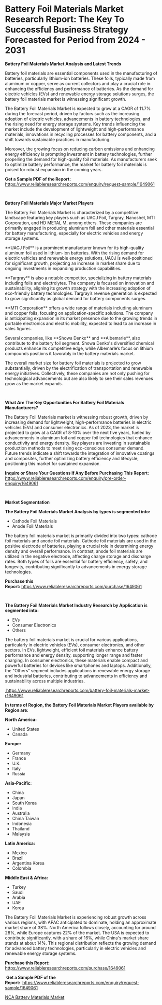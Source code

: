 <p><h1>Battery Foil Materials Market Research Report: The Key To Successful Business Strategy Forecasted for Period from 2024 - 2031</h1></p><p><strong>Battery Foil Materials Market Analysis and Latest Trends</strong></p>
<p><p>Battery foil materials are essential components used in the manufacturing of batteries, particularly lithium-ion batteries. These foils, typically made from aluminum or copper, serve as current collectors and play a crucial role in enhancing the efficiency and performance of batteries. As the demand for electric vehicles (EVs) and renewable energy storage solutions surges, the battery foil materials market is witnessing significant growth.</p><p>The Battery Foil Materials Market is expected to grow at a CAGR of 11.7% during the forecast period, driven by factors such as the increasing adoption of electric vehicles, advancements in battery technologies, and the rising need for energy storage systems. Key trends influencing the market include the development of lightweight and high-performance materials, innovations in recycling processes for battery components, and a shift towards sustainable practices in manufacturing.</p><p>Moreover, the growing focus on reducing carbon emissions and enhancing energy efficiency is prompting investment in battery technologies, further propelling the demand for high-quality foil materials. As manufacturers seek to optimize battery performance, the market for battery foil materials is poised for robust expansion in the coming years.</p></p>
<p><strong>Get a Sample PDF of the Report:&nbsp;</strong> <a href="https://www.reliableresearchreports.com/enquiry/request-sample/1649061?utm_campaign=32&utm_medium=2&utm_source=Github&utm_content=ia&utm_term=29122024&utm_id=battery-foil-materials">https://www.reliableresearchreports.com/enquiry/request-sample/1649061</a></p>
<p>&nbsp;</p>
<p><strong>Battery Foil Materials Major Market Players</strong></p>
<p><p>The Battery Foil Materials Market is characterized by a competitive landscape featuring key players such as UACJ Foil, Targray, Nanoshel, MTI Corporation, and HD METAL M, among others. These companies are primarily engaged in producing aluminum foil and other materials essential for battery manufacturing, especially for electric vehicles and energy storage systems.</p><p>**UACJ Foil** is a prominent manufacturer known for its high-quality aluminum foil used in lithium-ion batteries. With the rising demand for electric vehicles and renewable energy solutions, UACJ is well-positioned for significant growth, projecting an increase in market share due to ongoing investments in expanding production capabilities.</p><p>**Targray** is also a notable competitor, specializing in battery materials including foils and electrolytes. The company is focused on innovation and sustainability, aligning its growth strategy with the increasing adoption of eco-friendly battery technologies. Targray’s revenue generation is expected to grow significantly as global demand for battery components surges.</p><p>**MTI Corporation** offers a wide range of materials including aluminum and copper foils, focusing on application-specific solutions. The company is anticipating expansion in its market presence due to the growing trends in portable electronics and electric mobility, expected to lead to an increase in sales figures.</p><p>Several companies, like **Showa Denko** and **Albemarle**, also contribute to the battery foil segment. Showa Denko's diversified chemical products enhance its competitive edge, while Albemarle’s focus on lithium compounds positions it favorably in the battery materials market.</p><p>The overall market size for battery foil materials is projected to grow substantially, driven by the electrification of transportation and renewable energy initiatives. Collectively, these companies are not only pushing for technological advancements but are also likely to see their sales revenues grow as the market expands.</p></p>
<p>&nbsp;</p>
<p><strong>What Are The Key Opportunities For Battery Foil Materials Manufacturers?</strong></p>
<p><p>The Battery Foil Materials market is witnessing robust growth, driven by increasing demand for lightweight, high-performance batteries in electric vehicles (EVs) and consumer electronics. As of 2023, the market is projected to grow at a CAGR of 8-10% over the next five years, fueled by advancements in aluminum foil and copper foil technologies that enhance conductivity and energy density. Key players are investing in sustainable production methods to meet rising eco-conscious consumer demand. Future trends indicate a shift towards the integration of innovative coatings and composites, further optimizing battery efficiency and lifecycle, positioning this market for sustained expansion.</p></p>
<p><strong>Inquire or Share Your Questions If Any Before Purchasing This Report:</strong> <a href="https://www.reliableresearchreports.com/enquiry/pre-order-enquiry/1649061?utm_campaign=32&utm_medium=2&utm_source=Github&utm_content=ia&utm_term=29122024&utm_id=battery-foil-materials">https://www.reliableresearchreports.com/enquiry/pre-order-enquiry/1649061</a></p>
<p>&nbsp;</p>
<p><strong>Market Segmentation</strong></p>
<p><strong>The Battery Foil Materials Market Analysis by types is segmented into:</strong></p>
<p><ul><li>Cathode Foil Materials</li><li>Anode Foil Materials</li></ul></p>
<p><p>The battery foil materials market is primarily divided into two types: cathode foil materials and anode foil materials. Cathode foil materials are used in the positive electrode of batteries, playing a crucial role in determining energy density and overall performance. In contrast, anode foil materials are utilized in the negative electrode, affecting charge storage and discharge rates. Both types of foils are essential for battery efficiency, safety, and longevity, contributing significantly to advancements in energy storage technologies.</p></p>
<p><strong>Purchase this Report:&nbsp;</strong><a href="https://www.reliableresearchreports.com/purchase/1649061?utm_campaign=32&utm_medium=2&utm_source=Github&utm_content=ia&utm_term=29122024&utm_id=battery-foil-materials">https://www.reliableresearchreports.com/purchase/1649061</a></p>
<p>&nbsp;</p>
<p><strong>The Battery Foil Materials Market Industry Research by Application is segmented into:</strong></p>
<p><ul><li>EVs</li><li>Consumer Electronics</li><li>Others</li></ul></p>
<p><p>The battery foil materials market is crucial for various applications, particularly in electric vehicles (EVs), consumer electronics, and other sectors. In EVs, lightweight, efficient foil materials enhance battery performance and energy density, supporting longer range and faster charging. In consumer electronics, these materials enable compact and powerful batteries for devices like smartphones and laptops. Additionally, the "Others" segment includes applications in renewable energy storage and industrial batteries, contributing to advancements in efficiency and sustainability across multiple industries.</p></p>
<p><a href="https://www.reliableresearchreports.com/battery-foil-materials-market-r1649061?utm_campaign=32&utm_medium=2&utm_source=Github&utm_content=ia&utm_term=29122024&utm_id=battery-foil-materials">&nbsp;https://www.reliableresearchreports.com/battery-foil-materials-market-r1649061</a></p>
<p><strong>In terms of Region, the Battery Foil Materials Market Players available by Region are:</strong></p>
<p>
    <p> <strong> North America: </strong>
        <ul>
            <li>United States</li>
            <li>Canada</li>
        </ul>
        </p> 
    <p> <strong> Europe: </strong>
        <ul>
            <li>Germany</li>
            <li>France</li>
            <li>U.K.</li>
            <li>Italy</li>
            <li>Russia</li>
        </ul>
        </p> 
    <p> <strong> Asia-Pacific: </strong>
        <ul>
            <li>China</li>
            <li>Japan</li>
            <li>South Korea</li>
            <li>India</li>
            <li>Australia</li>
            <li>China Taiwan</li>
            <li>Indonesia</li>
            <li>Thailand</li>
            <li>Malaysia</li>
        </ul>
        </p> 
    <p> <strong> Latin America: </strong>
        <ul>
            <li>Mexico</li>
            <li>Brazil</li>
            <li>Argentina Korea</li>
            <li>Colombia</li>
        </ul>
        </p> 
    <p> <strong> Middle East & Africa: </strong>
        <ul>
            <li>Turkey</li>
            <li>Saudi</li>
            <li>Arabia</li>
            <li>UAE</li>
            <li>Korea</li>
        </ul>
    </p>
    </p>
<p><p>The Battery Foil Materials Market is experiencing robust growth across various regions, with APAC anticipated to dominate, holding an approximate market share of 38%. North America follows closely, accounting for around 28%, while Europe captures 22% of the market. The USA is expected to contribute significantly, with a share of 16%, while China's market share stands at about 14%. This regional distribution reflects the growing demand for advanced battery technologies, particularly in electric vehicles and renewable energy storage systems.</p></p>
<p><strong>Purchase this Report: </strong><a href="https://www.reliableresearchreports.com/purchase/1649061?utm_campaign=32&utm_medium=2&utm_source=Github&utm_content=ia&utm_term=29122024&utm_id=battery-foil-materials">https://www.reliableresearchreports.com/purchase/1649061</a></p>
<p>&nbsp;<strong>Get a Sample PDF of the Report:&nbsp;&nbsp;</strong><a href="https://www.reliableresearchreports.com/enquiry/request-sample/1649061?utm_campaign=32&utm_medium=2&utm_source=Github&utm_content=ia&utm_term=29122024&utm_id=battery-foil-materials">https://www.reliableresearchreports.com/enquiry/request-sample/1649061</a></p>
<p><strong></strong></p>
<p><p><a href="https://github.com/irfadac/Market-Research-Report-List-5/blob/main/nca-battery-materials-market.md?utm_campaign=32&utm_medium=2&utm_source=Github&utm_content=ia&utm_term=29122024&utm_id=battery-foil-materials">NCA Battery Materials Market</a></p></p>